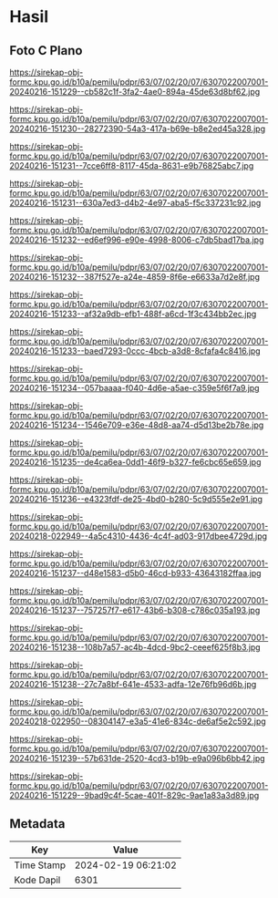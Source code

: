 # Hasil

## Foto C Plano

https://sirekap-obj-formc.kpu.go.id/b10a/pemilu/pdpr/63/07/02/20/07/6307022007001-20240216-151229--cb582c1f-3fa2-4ae0-894a-45de63d8bf62.jpg

https://sirekap-obj-formc.kpu.go.id/b10a/pemilu/pdpr/63/07/02/20/07/6307022007001-20240216-151230--28272390-54a3-417a-b69e-b8e2ed45a328.jpg

https://sirekap-obj-formc.kpu.go.id/b10a/pemilu/pdpr/63/07/02/20/07/6307022007001-20240216-151231--7cce6ff8-8117-45da-8631-e9b76825abc7.jpg

https://sirekap-obj-formc.kpu.go.id/b10a/pemilu/pdpr/63/07/02/20/07/6307022007001-20240216-151231--630a7ed3-d4b2-4e97-aba5-f5c337231c92.jpg

https://sirekap-obj-formc.kpu.go.id/b10a/pemilu/pdpr/63/07/02/20/07/6307022007001-20240216-151232--ed6ef996-e90e-4998-8006-c7db5bad17ba.jpg

https://sirekap-obj-formc.kpu.go.id/b10a/pemilu/pdpr/63/07/02/20/07/6307022007001-20240216-151232--387f527e-a24e-4859-8f6e-e6633a7d2e8f.jpg

https://sirekap-obj-formc.kpu.go.id/b10a/pemilu/pdpr/63/07/02/20/07/6307022007001-20240216-151233--af32a9db-efb1-488f-a6cd-1f3c434bb2ec.jpg

https://sirekap-obj-formc.kpu.go.id/b10a/pemilu/pdpr/63/07/02/20/07/6307022007001-20240216-151233--baed7293-0ccc-4bcb-a3d8-8cfafa4c8416.jpg

https://sirekap-obj-formc.kpu.go.id/b10a/pemilu/pdpr/63/07/02/20/07/6307022007001-20240216-151234--057baaaa-f040-4d6e-a5ae-c359e5f6f7a9.jpg

https://sirekap-obj-formc.kpu.go.id/b10a/pemilu/pdpr/63/07/02/20/07/6307022007001-20240216-151234--1546e709-e36e-48d8-aa74-d5d13be2b78e.jpg

https://sirekap-obj-formc.kpu.go.id/b10a/pemilu/pdpr/63/07/02/20/07/6307022007001-20240216-151235--de4ca6ea-0dd1-46f9-b327-fe6cbc65e659.jpg

https://sirekap-obj-formc.kpu.go.id/b10a/pemilu/pdpr/63/07/02/20/07/6307022007001-20240216-151236--e4323fdf-de25-4bd0-b280-5c9d555e2e91.jpg

https://sirekap-obj-formc.kpu.go.id/b10a/pemilu/pdpr/63/07/02/20/07/6307022007001-20240218-022949--4a5c4310-4436-4c4f-ad03-917dbee4729d.jpg

https://sirekap-obj-formc.kpu.go.id/b10a/pemilu/pdpr/63/07/02/20/07/6307022007001-20240216-151237--d48e1583-d5b0-46cd-b933-43643182ffaa.jpg

https://sirekap-obj-formc.kpu.go.id/b10a/pemilu/pdpr/63/07/02/20/07/6307022007001-20240216-151237--757257f7-e617-43b6-b308-c786c035a193.jpg

https://sirekap-obj-formc.kpu.go.id/b10a/pemilu/pdpr/63/07/02/20/07/6307022007001-20240216-151238--108b7a57-ac4b-4dcd-9bc2-ceeef625f8b3.jpg

https://sirekap-obj-formc.kpu.go.id/b10a/pemilu/pdpr/63/07/02/20/07/6307022007001-20240216-151238--27c7a8bf-641e-4533-adfa-12e76fb96d6b.jpg

https://sirekap-obj-formc.kpu.go.id/b10a/pemilu/pdpr/63/07/02/20/07/6307022007001-20240218-022950--08304147-e3a5-41e6-834c-de6af5e2c592.jpg

https://sirekap-obj-formc.kpu.go.id/b10a/pemilu/pdpr/63/07/02/20/07/6307022007001-20240216-151239--57b631de-2520-4cd3-b19b-e9a096b6bb42.jpg

https://sirekap-obj-formc.kpu.go.id/b10a/pemilu/pdpr/63/07/02/20/07/6307022007001-20240216-151229--9bad9c4f-5cae-401f-829c-9ae1a83a3d89.jpg


## Metadata

| Key        | Value               |
| ---------- | ------------------- |
| Time Stamp | 2024-02-19 06:21:02 |
| Kode Dapil | 6301                |



